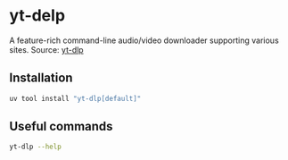 # yt-delp

A feature-rich command-line audio/video downloader supporting various sites. Source: [yt-dlp](https://github.com/yt-dlp/yt-dlp)

## Installation

```bash
uv tool install "yt-dlp[default]"
```

## Useful commands

```bash
yt-dlp --help
```